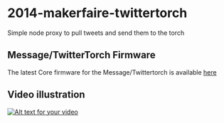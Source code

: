 2014-makerfaire-twittertorch
============================

Simple node proxy to pull tweets and send them to the torch


Message/TwitterTorch Firmware
-----------------------------

The latest Core firmware for the Message/Twittertorch is available [here](https://github.com/pkourany/MessageTorchPK.git)



Video illustration
------------------

[![Alt text for your video](http://img.youtube.com/vi/RcgR8vSUqL4/0.jpg)](http://www.youtube.com/watch?v=RcgR8vSUqL4)

